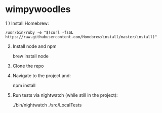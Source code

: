 # wimpywoodles

1 ) Install Homebrew: 

    /usr/bin/ruby -e "$(curl -fsSL https://raw.githubusercontent.com/Homebrew/install/master/install)"

2) Install node and npm

    brew install node

3) Clone the repo

4) Navigate to the project and:

    npm install

5) Run tests via nightwatch (while still in the project):

    ./bin/nightwatch ./src/LocalTests